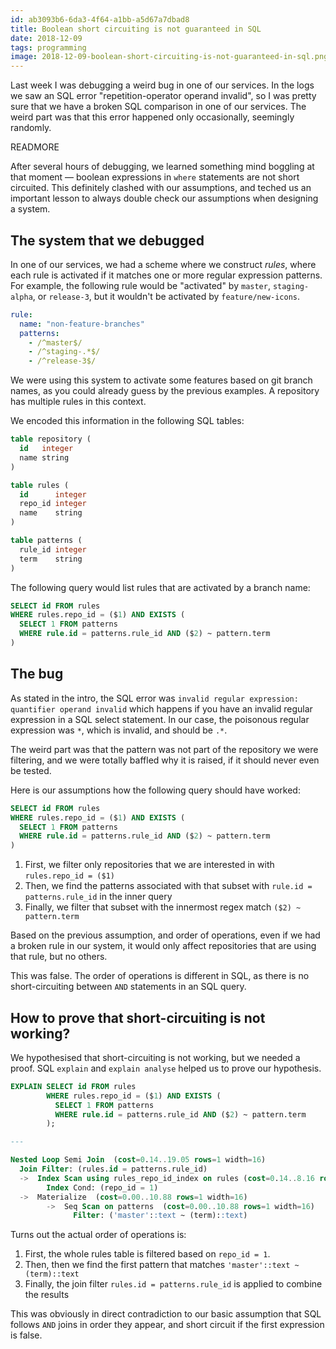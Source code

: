 ```yaml
---
id: ab3093b6-6da3-4f64-a1bb-a5d67a7dbad8
title: Boolean short circuiting is not guaranteed in SQL
date: 2018-12-09
tags: programming
image: 2018-12-09-boolean-short-circuiting-is-not-guaranteed-in-sql.png
---
```


Last week I was debugging a weird bug in one of our services. In the logs we
saw an SQL error "repetition-operator operand invalid", so I was pretty sure
that we have a broken SQL comparison in one of our services. The weird part
was that this error happened only occasionally, seemingly randomly.

READMORE

After several hours of debugging, we learned something mind boggling at that
moment &mdash; boolean expressions in `where` statements are not short
circuited. This definitely clashed with our assumptions, and teched us an
important lesson to always double check our assumptions when designing a
system.

## The system that we debugged

In one of our services, we had a scheme where we construct *rules*, where each
rule is activated if it matches one or more regular expression patterns. For
example, the following rule would be "activated" by `master`, `staging-alpha`,
or `release-3`, but it wouldn't be activated by `feature/new-icons`.

``` yaml
rule:
  name: "non-feature-branches"
  patterns:
    - /^master$/
    - /^staging-.*$/
    - /^release-3$/
```

We were using this system to activate some features based on git branch names,
as you could already guess by the previous examples. A repository has multiple
rules in this context.

We encoded this information in the following SQL tables:

``` sql
table repository (
  id   integer
  name string
)

table rules (
  id      integer
  repo_id integer
  name    string
)

table patterns (
  rule_id integer
  term    string
)
```

The following query would list rules that are activated by a branch name:

``` sql
SELECT id FROM rules
WHERE rules.repo_id = ($1) AND EXISTS (
  SELECT 1 FROM patterns
  WHERE rule.id = patterns.rule_id AND ($2) ~ pattern.term
)
```

## The bug

As stated in the intro, the SQL error was `invalid regular expression: quantifier operand invalid`
which happens if you have an invalid regular expression in a SQL select
statement. In our case, the poisonous regular expression was `*`, which is
invalid, and should be `.*`.

The weird part was that the pattern was not part of the repository we were
filtering, and we were totally baffled why it is raised, if it should never
even be tested.

Here is our assumptions how the following query should have worked:

``` sql
SELECT id FROM rules
WHERE rules.repo_id = ($1) AND EXISTS (
  SELECT 1 FROM patterns
  WHERE rule.id = patterns.rule_id AND ($2) ~ pattern.term
)
```

1. First, we filter only repositories that we are interested in with `rules.repo_id = ($1)`
2. Then, we find the patterns associated with that subset with `rule.id = patterns.rule_id` in the inner query
3. Finally, we filter that subset with the innermost regex match `($2) ~ pattern.term`

Based on the previous assumption, and order of operations, even if we had a
broken rule in our system, it would only affect repositories that are using that
rule, but no others.

This was false. The order of operations is different in SQL, as there is no
short-circuiting between `AND` statements in an SQL query.

## How to prove that short-circuiting is not working?

We hypothesised that short-circuiting is not working, but we needed a proof.
SQL `explain` and `explain analyse` helped us to prove our hypothesis.

``` sql
EXPLAIN SELECT id FROM rules
        WHERE rules.repo_id = ($1) AND EXISTS (
          SELECT 1 FROM patterns
          WHERE rule.id = patterns.rule_id AND ($2) ~ pattern.term
        );

---

Nested Loop Semi Join  (cost=0.14..19.05 rows=1 width=16)
  Join Filter: (rules.id = patterns.rule_id)
  ->  Index Scan using rules_repo_id_index on rules (cost=0.14..8.16 rows=1 width=16)
        Index Cond: (repo_id = 1)
  ->  Materialize  (cost=0.00..10.88 rows=1 width=16)
        ->  Seq Scan on patterns  (cost=0.00..10.88 rows=1 width=16)
              Filter: ('master'::text ~ (term)::text)
```

Turns out the actual order of operations is:

1. First, the whole rules table is filtered based on `repo_id = 1`.
2. Then, then we find the first pattern that matches `'master'::text ~ (term)::text`
3. Finally, the join filter `rules.id = patterns.rule_id` is applied to combine the results

This was obviously in direct contradiction to our basic assumption that SQL
follows `AND` joins in order they appear, and short circuit if the first
expression is false.
